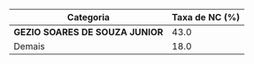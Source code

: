 | Categoria | Taxa de NC (%) |
|-----------|----------------|
| **GEZIO SOARES DE SOUZA JUNIOR** | 43.0 |
| Demais      | 18.0 |

